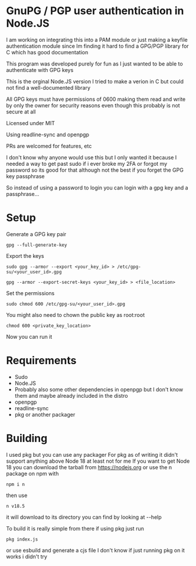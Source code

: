 # GnuPG / PGP user authentication in Node.JS
I am working on integrating this into a PAM module or just making a keyfile authentication module since Im finding it hard to find a GPG/PGP library for C which has good documentation

This program was developed purely for fun as I just wanted to be able to authenticate with GPG keys

This is the orginal Node.JS version I tried to make a verion in C but could not find a well-documented library

All GPG keys must have permissions of 0600 making them read and write by only the owner for security reasons even though this probably is not secure at all

Licensed under MIT

Using readline-sync and openpgp

PRs are welcomed for features, etc

I don't know why anyone would use this but I only wanted it because I needed a way to get past sudo if i ever broke my 2FA or forgot my password so its good for that although not the best if you forget the GPG key passphrase

So instead of using a password to login you can login with a gpg key and a passphrase...

# Setup
Generate a GPG key pair
```
gpg --full-generate-key
```
Export the keys
```
sudo gpg --armor --export <your_key_id> > /etc/gpg-su/<your_user_id>.gpg
```
```
gpg --armor --export-secret-keys <your_key_id> > <file_location>
```
Set the permissions
```
sudo chmod 600 /etc/gpg-su/<your_user_id>.gpg
```
You might also need to chown the public key as root:root
```
chmod 600 <private_key_location>
```
Now you can run it

# Requirements
- Sudo
- Node.JS
- Probably also some other dependencies in openpgp but I don't know them and maybe already included in the distro
- openpgp
- readline-sync
- pkg or another packager

# Building
I used pkg but you can use any packager
For pkg as of writing it didn't support anything above Node 18 at least not for me
If you want to get Node 18 you can download the tarball from https://nodejs.org or use the n package on npm with
```
npm i n
```
then use
```
n v18.5
```
it will download to its directory you can find by looking at --help

To build it is really simple from there if using pkg just run
```
pkg index.js
```
or use esbuild and generate a cjs file I don't know if just running pkg on it works i didn't try
